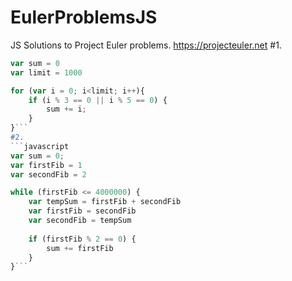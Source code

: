 # EulerProblemsJS
JS Solutions to Project Euler problems. https://projecteuler.net
#1.
```javascript
var sum = 0
var limit = 1000

for (var i = 0; i<limit; i++){
    if (i % 3 == 0 || i % 5 == 0) {
        sum += i;
    }
}```
#2.
```javascript
var sum = 0;
var firstFib = 1
var secondFib = 2

while (firstFib <= 4000000) {
    var tempSum = firstFib + secondFib
    var firstFib = secondFib
    var secondFib = tempSum
    
    if (firstFib % 2 == 0) {
        sum += firstFib
    }
}```
